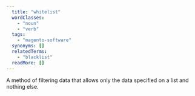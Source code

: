 ```yaml
---
  title: "whitelist"
  wordClasses:
    - "noun"
    - "verb"
  tags:
    - "magento-software"
  synonyms: []
  relatedTerms:
    - "blacklist"
  readMore: []
---
```

A method of filtering data that allows only the data specified on a list and nothing else.
